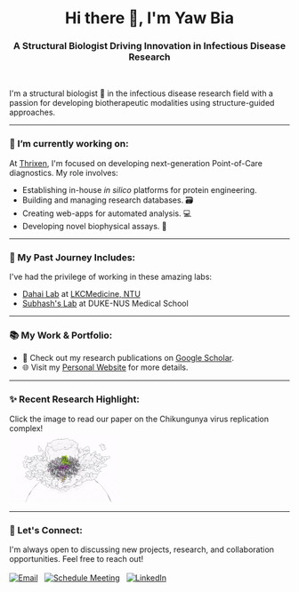 <h1 align="center">Hi there 👋, I'm Yaw Bia</h1>
<h3 align="center">A Structural Biologist Driving Innovation in Infectious Disease Research</h3>

<br />

<p align="left">
I'm a structural biologist 🧬 in the infectious disease research field with a passion for developing biotherapeutic modalities using structure-guided approaches.
</p>

---

### 🔭 I’m currently working on:

<p align="left">
At <a href="https://www.thrixen.com" target="_blank">Thrixen</a>, I'm focused on developing next-generation Point-of-Care diagnostics. My role involves:
<ul>
    <li>Establishing in-house <em>in silico</em> platforms for protein engineering.</li>
    <li>Building and managing research databases. 🗃️</li>
    <li>Creating web-apps for automated analysis. 💻</li>
    <li>Developing novel biophysical assays. 🔬</li>
</ul>
</p>

---

### 🌱 My Past Journey Includes:

<p align="left">
I've had the privilege of working in these amazing labs:
<ul>
    <li><a href="https://blogs.ntu.edu.sg/dhlab/">Dahai Lab</a> at <a href="https://www.ntu.edu.sg/medicine">LKCMedicine, NTU</a></li>
    <li><a href="https://www.duke-nus.edu.sg/directory/detail/vasudevan-subhash">Subhash's Lab</a> at DUKE-NUS Medical School</li>
</ul>
</p>

---

### 📚 My Work & Portfolio:

<ul>
    <li>📄 Check out my research publications on <a href="https://scholar.google.com/citations?user=vRS_sU4AAAAJ&hl=en&authuser=1">Google Scholar</a>.</li>
    <li>🌐 Visit my <a href="https://yawbia.github.io/portfolio">Personal Website</a> for more details.</li>
</ul>

---

### ✨ Recent Research Highlight:

<p align="left">
Click the image to read our paper on the Chikungunya virus replication complex!
<br />
<a href="https://doi.org/10.1126/sciadv.add2536" target="_blank" rel="noopener noreferrer">
    <img src="./chikv-rc.gif" alt="Structural model of Chikungunya Virus Replication Complex" width="200">
</a>
</p>

---

### 🤝 Let's Connect:

<p align="left">
I'm always open to discussing new projects, research, and collaboration opportunities. Feel free to reach out!
<br /><br />
<a href="mailto:tanyawbia6@gmail.com"><img src="https://img.shields.io/badge/Email-tanyawbia6@gmail.com-blue?style=for-the-badge&logo=gmail" alt="Email"></a>
&nbsp;
<a href="https://calendar.app.google/4BoeR8svw7PZiYQa6"><img src="https://img.shields.io/badge/Schedule-Meeting-lightgrey?style=for-the-badge&logo=googlecalendar" alt="Schedule Meeting"></a>
&nbsp;
<a href="https://www.linkedin.com/in/yawbia/"><img src="https://img.shields.io/badge/LinkedIn-Yaw%20Bia-blue?style=for-the-badge&logo=linkedin" alt="LinkedIn"></a>
</p>
